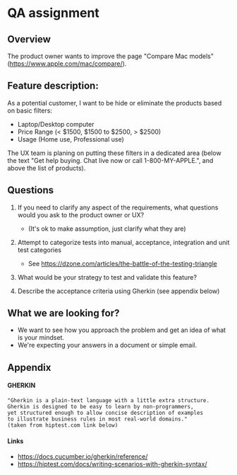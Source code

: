 # QA assignment

## Overview
The product owner wants to improve the page "Compare Mac models" (https://www.apple.com/mac/compare/).

## Feature description:
As a potential customer, I want to be hide or eliminate the products based on basic filters:
- Laptop/Desktop computer
- Price Range (< $1500, $1500 to $2500, > $2500)
- Usage (Home use, Professional use)

The UX team is planing on putting these filters in a dedicated area (below the text "Get help buying. Chat live now or call 1-800-MY-APPLE.", and above the list of products).

## Questions
1. If you need to clarify any aspect of the requirements, what questions would you ask to the product owner or UX?
    - (It's ok to make assumption, just clarify what they are)

2. Attempt to categorize tests into manual, acceptance, integration and unit test categories
    - See https://dzone.com/articles/the-battle-of-the-testing-triangle

3. What would be your strategy to test and validate this feature?

4. Describe the acceptance criteria using Gherkin (see appendix below)

## What we are looking for?
- We want to see how you approach the problem and get an idea of what is your mindset.
- We're expecting your answers in a document or simple email.

## Appendix

#### GHERKIN
```
"Gherkin is a plain-text language with a little extra structure. 
Gherkin is designed to be easy to learn by non-programmers, 
yet structured enough to allow concise description of examples 
to illustrate business rules in most real-world domains." 
(taken from hiptest.com link below)
```

#### Links
- https://docs.cucumber.io/gherkin/reference/
- https://hiptest.com/docs/writing-scenarios-with-gherkin-syntax/

